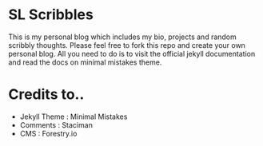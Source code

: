 # SL Scribbles

This is my personal blog which includes my bio, projects and random scribbly thoughts. Please feel free to fork this repo and create your own personal blog. All you need to do is to visit the official jekyll documentation and read the docs on minimal mistakes theme.

# Credits to..

 - Jekyll Theme : Minimal Mistakes
 - Comments : Staciman
 - CMS : Forestry.io
